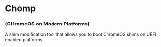 # Chomp
### (CHromeOS on Modern Platforms)
A shim modification tool that allows you to boot ChromeOS shims on UEFI enabled platforms.
